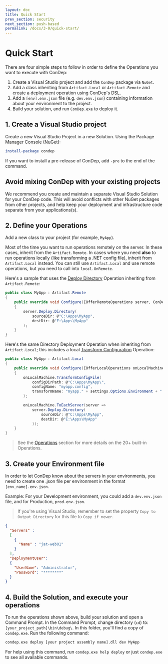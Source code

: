 ```yaml
---
layout: doc
title: Quick Start
prev_section: security
next_section: push-based
permalink: /docs/3-0/quick-start/
---
```


Quick Start
===========

There are four simple steps to follow in order to define the Operations you want to execute with ConDep:

1. Create a Visual Studio project and add the `ConDep` package via `NuGet`.
2. Add a class inheriting from `Artifact.Local` or `Artifact.Remote` and create a deployment operation using ConDep's DSL.
3. Add a `[env].env.json` file (e.g. `dev.env.json`) containing information about your environment to the project.
4. Build your solution, and run `ConDep.exe` to deploy it.

## 1. Create a Visual Studio project

Create a new Visual Studio Project in a new Solution. Using the Package Manager Console (NuGet):

```powershell
install-package condep
```

If you want to install a pre-release of ConDep, add `-pre` to the end of the command.

<div class="note warning">
	<h2>Avoid mixing ConDep with your existing projects</h2>
  <p>
		We recommend you create and maintain a separate Visual Studio Solution for your ConDep code. This will avoid conflicts with other NuGet packages from other projects, and help keep your deployment and infrastructure code separate from your applications(s).
	</p>
</div>

## 2. Define your Operations

Add a new class to your project (for example, `MyApp`).

Most of the time you want to run operations remotely on the server. In these cases, inherit from the `Artifact.Remote`. In cases where you need **also** to run operations locally (like transforming a .NET config file), inherit from `Artifact.Local` instead. You can still use `Artifact.Local` and use remote operations, but you need to call into `local.OnRemote`.

Here's a sample that uses the [Deploy Directory](/docs/3-0/operations/deployment/directory/) Operation
inheriting from `Artifact.Remote`:

```csharp
public class MyApp : Artifact.Remote
{
    public override void Configure(IOfferRemoteOperations server, ConDepSettings settings)
    {
        server.Deploy.Directory(
            sourceDir: @"C:\Apps\MyApp",
            destDir: @"E:\Apps\MyApp"
        );
    }
}
```

Here's the same Directory Deployment Operation when inheriting from `Artifact.Local`;
this includes a local [Transform Configuration](/docs/3-0/operations/local/transform-config/) Operation:

```csharp
public class MyApp : Artifact.Local
{
    public override void Configure(IOfferLocalOperations onLocalMachine, ConDepSettings settings)
    {
        onLocalMachine.TransformConfigFile(
            configDirPath: @"C:\Apps\MyApp\",
            configName: "myapp.config",
            transformName: "myapp." + settings.Options.Environment + ".config"
        );

        onLocalMachine.ToEachServer(server =>
            server.Deploy.Directory(
                sourceDir: @"C:\Apps\MyApp",
                destDir: @"E:\Apps\MyApp"
            ));
    }
}
```

> See the [Operations](/docs/3-0/operations/) section for more details on the 20+ built-in Operations.

## 3. Create your Environment file

In order to let ConDep know about the servers in your environments, you need to create one .json file per environment in the format `[env_name].env.json`.

Example: For your Development environment, you could add a `dev.env.json` file, and for Production, `prod.env.json`.

> If you're using Visual Studio, remember to set the property `Copy to Output Directory` for this file to `Copy if newer`.

```json
{
  "Servers" :
  [
    {
      "Name" : "jat-web01"
    }
  ],
  "DeploymentUser":
  {
    "UserName": "Administrator",
    "Password": "********"
  }
}
```

## 4. Build the Solution, and execute your operations

To run the operations shown above, build your solution and open a Command Prompt. In the Command Prompt, change directory (`cd`) to: `[your_project_path]\bin\debug\`. In this folder, you'll find a copy of `condep.exe`. Run the following command:

```bat
condep.exe deploy [your project assembly name].dll dev MyApp
```

For help using this command, run `condep.exe help deploy` or just `condep.exe` to see all available commands.
